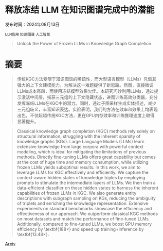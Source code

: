 # 释放冻结 LLM 在知识图谱完成中的潜能

发布时间：2024年08月13日

`LLM应用` `知识图谱` `人工智能`

> Unlock the Power of Frozen LLMs in Knowledge Graph Completion

# 摘要

> 传统KGC方法受限于知识图谱的稀疏性，而大型语言模型（LLMs）凭借其强大的上下文建模能力，为解决这一难题提供了新思路。然而，直接微调LLMs成本高昂，而使用冻结模型效果欠佳。本研究巧妙利用LLMs，通过提示激活中间层，捕获三元组的上下文隐藏状态，进而训练高效分类器，充分发挥冻结LLMs在KGC中的潜力。同时，通过子图采样生成实体描述，减少三元组歧义，丰富知识表达。实验表明，我们的方法在效率和效果上均表现出色，不仅超越传统KGC方法，更在GPU内存效率和训练推理速度上取得显著提升。

> Classical knowledge graph completion (KGC) methods rely solely on structural information, struggling with the inherent sparsity of knowledge graphs (KGs). Large Language Models (LLMs) learn extensive knowledge from large corpora with powerful context modeling, which is ideal for mitigating the limitations of previous methods. Directly fine-tuning LLMs offers great capability but comes at the cost of huge time and memory consumption, while utilizing frozen LLMs yields suboptimal results. In this work, we aim to leverage LLMs for KGC effectively and efficiently. We capture the context-aware hidden states of knowledge triples by employing prompts to stimulate the intermediate layers of LLMs. We then train a data-efficient classifier on these hidden states to harness the inherent capabilities of frozen LLMs in KGC. We also generate entity descriptions with subgraph sampling on KGs, reducing the ambiguity of triplets and enriching the knowledge representation. Extensive experiments on standard benchmarks showcase the efficiency and effectiveness of our approach. We outperform classical KGC methods on most datasets and match the performance of fine-tuned LLMs. Additionally, compared to fine-tuned LLMs, we boost GPU memory efficiency by \textbf{$188\times$} and speed up training+inference by \textbf{$13.48\times$}.

[Arxiv](https://arxiv.org/abs/2408.06787)
